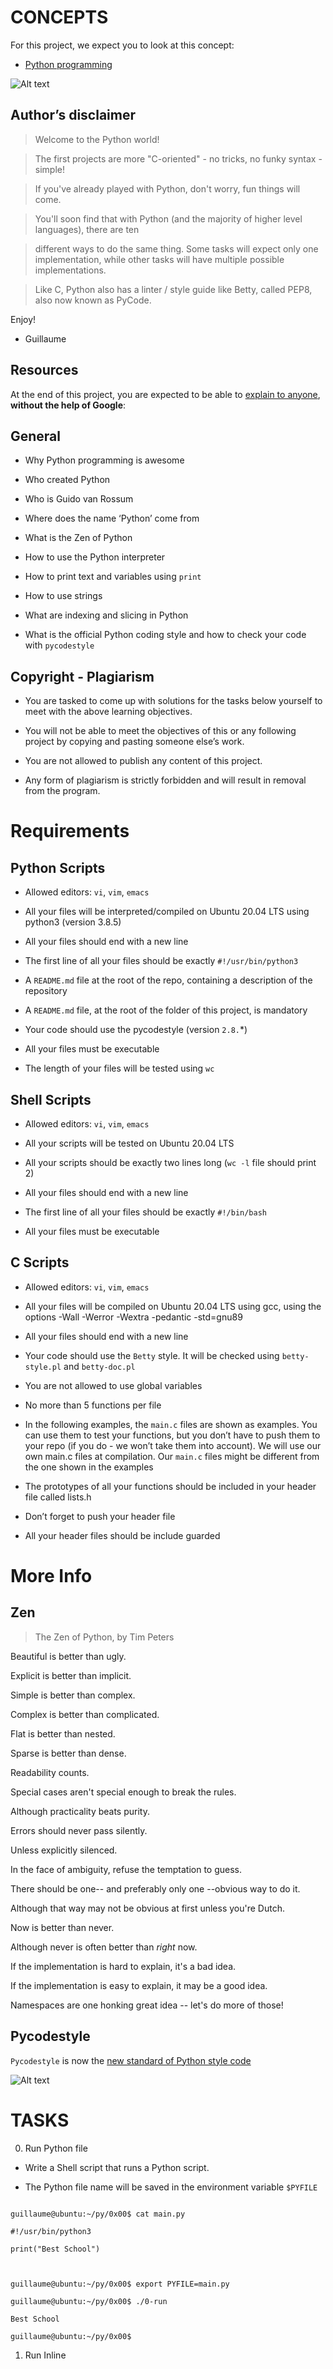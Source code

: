 # CONCEPTS



For this project, we expect you to look at this concept:

- [Python programming](https://alx-intranet.hbtn.io/concepts/550)

<img src="https://s3.amazonaws.com/intranet-projects-files/holbertonschool-higher-level_programming+/231/48a9fdbd67c84a328a9df9ec8d93b9ac2458ac37721d7d53e51a27fb2bdc5263.jpg" alt="Alt text" title="Optional title">



## Author’s disclaimer 



> Welcome to the Python world!

> The first projects are more "C-oriented" - no tricks, no funky syntax - simple!

> If you've already played with Python, don't worry, fun things will come.

> You'll soon find that with Python (and the majority of higher level languages), there are ten 

> different ways to do the same thing. Some tasks will expect only one implementation, while other tasks will have multiple possible implementations.

> Like C, Python also has a linter / style guide like Betty, called PEP8, also now known as PyCode.



Enjoy!



- Guillaume



## Resources



At the end of this project, you are expected to be able to [explain to anyone](https://alx-intranet.hbtn.io/rltoken/TYWTMEj3W1HhTHqMKu8kWA), **without the help of Google**:



## General



- Why Python programming is awesome

- Who created Python

- Who is Guido van Rossum

- Where does the name ‘Python’ come from

- What is the Zen of Python

- How to use the Python interpreter

- How to print text and variables using `print`

- How to use strings

- What are indexing and slicing in Python

- What is the official Python coding style and how to check your code with `pycodestyle`



## Copyright - Plagiarism

- You are tasked to come up with solutions for the tasks below yourself to meet with the above learning objectives.

- You will not be able to meet the objectives of this or any following project by copying and pasting someone else’s work.

- You are not allowed to publish any content of this project.

- Any form of plagiarism is strictly forbidden and will result in removal from the program.



# Requirements



## Python Scripts

- Allowed editors: ``vi``, ``vim``, ``emacs``

- All your files will be interpreted/compiled on Ubuntu 20.04 LTS using python3 (version 3.8.5)

- All your files should end with a new line

- The first line of all your files should be exactly `#!/usr/bin/python3`

- A ``README.md`` file at the root of the repo, containing a description of the repository

- A ``README.md`` file, at the root of the folder of this project, is mandatory

- Your code should use the pycodestyle (version ``2.8.``*)

- All your files must be executable

- The length of your files will be tested using ``wc``



## Shell Scripts



- Allowed editors: ``vi``, ``vim``, ``emacs``

- All your scripts will be tested on Ubuntu 20.04 LTS

- All your scripts should be exactly two lines long (``wc -l`` file should print 2)

- All your files should end with a new line

- The first line of all your files should be exactly `#!/bin/bash`

- All your files must be executable



## C Scripts



- Allowed editors: ``vi``, ``vim``, ``emacs``

- All your files will be compiled on Ubuntu 20.04 LTS using gcc, using the options -Wall -Werror -Wextra -pedantic -std=gnu89

- All your files should end with a new line

- Your code should use the ``Betty`` style. It will be checked using ``betty-style.pl`` and `betty-doc.pl`

- You are not allowed to use global variables

- No more than 5 functions per file

- In the following examples, the ``main.c`` files are shown as examples. You can use them to test your functions, but you don’t have to push them to your repo (if you do - we won’t take them into account). We will use our own main.c files at compilation. Our ``main.c`` files might be different from the one shown in the examples

- The prototypes of all your functions should be included in your header file called lists.h

- Don’t forget to push your header file

- All your header files should be include guarded



# More Info

## Zen

>The Zen of Python, by Tim Peters



Beautiful is better than ugly.

Explicit is better than implicit.

Simple is better than complex.

Complex is better than complicated.

Flat is better than nested.

Sparse is better than dense.

Readability counts.

Special cases aren't special enough to break the rules.

Although practicality beats purity.

Errors should never pass silently.

Unless explicitly silenced.

In the face of ambiguity, refuse the temptation to guess.

There should be one-- and preferably only one --obvious way to do it.

Although that way may not be obvious at first unless you're Dutch.

Now is better than never.

Although never is often better than *right* now.

If the implementation is hard to explain, it's a bad idea.

If the implementation is easy to explain, it may be a good idea.

Namespaces are one honking great idea -- let's do more of those!



## Pycodestyle

`Pycodestyle` is now the [new standard of Python style code](https://alx-intranet.hbtn.io/rltoken/UQ25jC6sA5XqZl6ZZIdAaw)



<img src="https://s3.amazonaws.com/intranet-projects-files/holbertonschool-higher-level_programming+/231/Flyingcircus_2.jpg" alt="Alt text" title="Optional title">



# TASKS



0.  Run Python file

  - Write a Shell script that runs a Python script.

  - The Python file name will be saved in the environment variable ``$PYFILE``

  ``` 

guillaume@ubuntu:~/py/0x00$ cat main.py 

#!/usr/bin/python3

print("Best School")



guillaume@ubuntu:~/py/0x00$ export PYFILE=main.py

guillaume@ubuntu:~/py/0x00$ ./0-run

Best School

guillaume@ubuntu:~/py/0x00$ 

```

1. Run Inline


